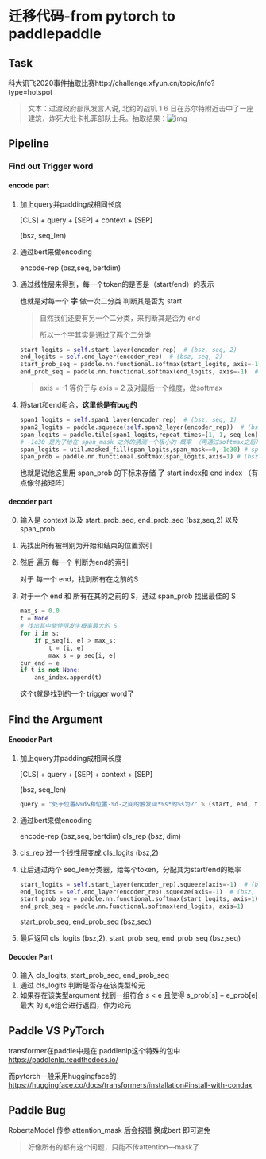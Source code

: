 # 迁移代码-from pytorch to paddlepaddle

## Task

科大讯飞2020事件抽取比赛http://challenge.xfyun.cn/topic/info?type=hotspot

> 文本：过渡政府部队发言人说, 北约的战机 1 6 日在苏尔特附近击中了一座建筑，炸死大批卡扎菲部队士兵。抽取结果：![img](http://xfyun-doc.ufile.ucloud.com.cn/1590645969288906/3.png)



## Pipeline

### Find out Trigger word

#### encode part

1. 加上query并padding成相同长度

   [CLS] + query + [SEP] + context + [SEP] 

   (bsz, seq_len)

2. 通过bert来做encoding

   encode-rep (bsz,seq, bertdim)

3. 通过线性层来得到，每一个token的是否是（start/end）的表示

   也就是对每一个 **字** 做一次二分类 判断其是否为 start

   > 自然我们还要有另一个二分类，来判断其是否为 end
   >
   > 所以一个字其实是通过了两个二分类

   ```python
   start_logits = self.start_layer(encoder_rep)  # (bsz, seq, 2)
   end_logits = self.end_layer(encoder_rep)  # (bsz, seq, 2)
   start_prob_seq = paddle.nn.functional.softmax(start_logits, axis=-1)  # (bsz, seq, 2)
   end_prob_seq = paddle.nn.functional.softmax(end_logits, axis=-1)  # (bsz, seq, 2)
   ```

   > axis = -1 等价于与 axis = 2 及对最后一个维度，做softmax

4. 将start和end组合，**这里他是有bug的**

   ```python
   span1_logits = self.span1_layer(encoder_rep)  # (bsz, seq, 1)
   span2_logits = paddle.squeeze(self.span2_layer(encoder_rep))  # (bsz, seq)
   span_logits = paddle.tile(span1_logits,repeat_times=[1, 1, seq_len]) + paddle.tile(span2_logits[:, None, :],repeat_times=[1, seq_len, 1])
   # -1e30 是为了给在 span_mask 之外的猜测一个极小的 概率 （再通过softmax之后）
   span_logits = util.masked_fill(span_logits,span_mask==0,-1e30) # span_mask是一个上三角矩阵（上三角全为1）
   span_prob = paddle.nn.functional.softmax(span_logits,axis=1) # (bsz,seq,seq)
   ```

   也就是说他这里用 span_prob 的下标来存储 了 start index和 end index （有点像邻接矩阵）

#### decoder part

0. 输入是 context 以及 start_prob_seq, end_prob_seq (bsz,seq,2) 以及 span_prob

1. 先找出所有被判别为开始和结束的位置索引

2. 然后 遍历 每一个 判断为end的索引

   对于 每一个 end，找到所有在之前的S

3. 对于一个 end 和 所有在其的之前的 S，通过 span_prob 找出最佳的 S 

   ```python
   max_s = 0.0
   t = None
   # 找出其中能使得发生概率最大的 S
   for i in s:
       if p_seq[i, e] > max_s:
           t = (i, e)
           max_s = p_seq[i, e]
   cur_end = e
   if t is not None:
       ans_index.append(t)
   ```

   这个t就是找到的一个 trigger word了

## Find the Argument

#### Encoder Part

1. 加上query并padding成相同长度

   [CLS] + query + [SEP] + context + [SEP] 

   (bsz, seq_len)

   ```python
   query = "处于位置&%d&和位置-%d-之间的触发词*%s*的%s为?" % (start, end, trigger, self.arg_map[arg])
   ```

2. 通过bert来做encoding

   encode-rep (bsz,seq, bertdim) cls_rep (bsz, dim)

3. cls_rep 过一个线性层变成 cls_logits (bsz,2)

4. 让后通过两个 seq_len分类器，给每个token，分配其为start/end的概率

   ```python
   start_logits = self.start_layer(encoder_rep).squeeze(axis=-1)  # (bsz, seq)
   end_logits = self.end_layer(encoder_rep).squeeze(axis=-1)  # (bsz, seq)
   start_prob_seq = paddle.nn.functional.softmax(start_logits, axis=1)
   end_prob_seq = paddle.nn.functional.softmax(end_logits, axis=1)
   ```

   start_prob_seq, end_prob_seq (bsz,seq)

5. 最后返回 cls_logits (bsz,2), start_prob_seq, end_prob_seq  (bsz,seq)

#### Decoder Part

0. 输入 cls_logits, start_prob_seq, end_prob_seq
1. 通过 cls_logits 判断是否存在该类型轮元
2. 如果存在该类型argument 找到一组符合 s < e 且使得 s_prob[s] + e_prob[e]最大 的 s,e组合进行返回，作为论元

## Paddle VS PyTorch

transformer在paddle中是在 paddlenlp这个特殊的包中 https://paddlenlp.readthedocs.io/

而pytorch一般采用huggingface的 https://huggingface.co/docs/transformers/installation#install-with-condax



## Paddle Bug

RobertaModel 传参 attention_mask 后会报错 换成bert 即可避免

> 好像所有的都有这个问题，只能不传attention—mask了

